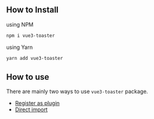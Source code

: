 ## How to Install
using NPM
```sh
npm i vue3-toaster
```
using Yarn
```sh
yarn add vue3-toaster
```

## How to use

There are mainly two ways to use `vue3-toaster` package.

- [Register as plugin](/register-as-plugin)
- [Direct import](/direct-import)